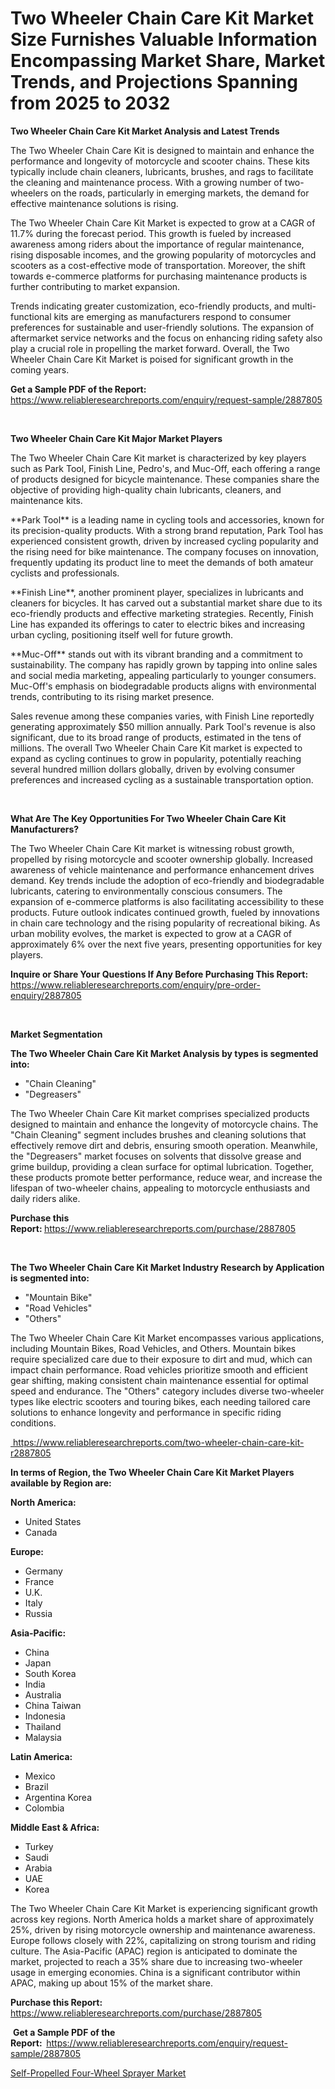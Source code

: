 <p><h1>Two Wheeler Chain Care Kit Market Size Furnishes Valuable Information Encompassing Market Share, Market Trends, and Projections Spanning from 2025 to 2032</h1></p><p><strong>Two Wheeler Chain Care Kit Market Analysis and Latest Trends</strong></p>
<p><p>The Two Wheeler Chain Care Kit is designed to maintain and enhance the performance and longevity of motorcycle and scooter chains. These kits typically include chain cleaners, lubricants, brushes, and rags to facilitate the cleaning and maintenance process. With a growing number of two-wheelers on the roads, particularly in emerging markets, the demand for effective maintenance solutions is rising.</p><p>The Two Wheeler Chain Care Kit Market is expected to grow at a CAGR of 11.7% during the forecast period. This growth is fueled by increased awareness among riders about the importance of regular maintenance, rising disposable incomes, and the growing popularity of motorcycles and scooters as a cost-effective mode of transportation. Moreover, the shift towards e-commerce platforms for purchasing maintenance products is further contributing to market expansion. </p><p>Trends indicating greater customization, eco-friendly products, and multi-functional kits are emerging as manufacturers respond to consumer preferences for sustainable and user-friendly solutions. The expansion of aftermarket service networks and the focus on enhancing riding safety also play a crucial role in propelling the market forward. Overall, the Two Wheeler Chain Care Kit Market is poised for significant growth in the coming years.</p></p>
<p><strong>Get a Sample PDF of the Report:&nbsp;</strong> <a href="https://www.reliableresearchreports.com/enquiry/request-sample/2887805?utm_campaign=3063&utm_medium=2&utm_source=Github&utm_content=ia&utm_term=14032025&utm_id=two-wheeler-chain-care-kit">https://www.reliableresearchreports.com/enquiry/request-sample/2887805</a></p>
<p>&nbsp;</p>
<p><strong>Two Wheeler Chain Care Kit Major Market Players</strong></p>
<p><p>The Two Wheeler Chain Care Kit market is characterized by key players such as Park Tool, Finish Line, Pedro's, and Muc-Off, each offering a range of products designed for bicycle maintenance. These companies share the objective of providing high-quality chain lubricants, cleaners, and maintenance kits.</p><p>**Park Tool** is a leading name in cycling tools and accessories, known for its precision-quality products. With a strong brand reputation, Park Tool has experienced consistent growth, driven by increased cycling popularity and the rising need for bike maintenance. The company focuses on innovation, frequently updating its product line to meet the demands of both amateur cyclists and professionals.</p><p>**Finish Line**, another prominent player, specializes in lubricants and cleaners for bicycles. It has carved out a substantial market share due to its eco-friendly products and effective marketing strategies. Recently, Finish Line has expanded its offerings to cater to electric bikes and increasing urban cycling, positioning itself well for future growth.</p><p>**Muc-Off** stands out with its vibrant branding and a commitment to sustainability. The company has rapidly grown by tapping into online sales and social media marketing, appealing particularly to younger consumers. Muc-Off's emphasis on biodegradable products aligns with environmental trends, contributing to its rising market presence.</p><p>Sales revenue among these companies varies, with Finish Line reportedly generating approximately $50 million annually. Park Tool's revenue is also significant, due to its broad range of products, estimated in the tens of millions. The overall Two Wheeler Chain Care Kit market is expected to expand as cycling continues to grow in popularity, potentially reaching several hundred million dollars globally, driven by evolving consumer preferences and increased cycling as a sustainable transportation option.</p></p>
<p>&nbsp;</p>
<p><strong>What Are The Key Opportunities For Two Wheeler Chain Care Kit Manufacturers?</strong></p>
<p><p>The Two Wheeler Chain Care Kit market is witnessing robust growth, propelled by rising motorcycle and scooter ownership globally. Increased awareness of vehicle maintenance and performance enhancement drives demand. Key trends include the adoption of eco-friendly and biodegradable lubricants, catering to environmentally conscious consumers. The expansion of e-commerce platforms is also facilitating accessibility to these products. Future outlook indicates continued growth, fueled by innovations in chain care technology and the rising popularity of recreational biking. As urban mobility evolves, the market is expected to grow at a CAGR of approximately 6% over the next five years, presenting opportunities for key players.</p></p>
<p><strong>Inquire or Share Your Questions If Any Before Purchasing This Report:</strong> <a href="https://www.reliableresearchreports.com/enquiry/pre-order-enquiry/2887805?utm_campaign=3063&utm_medium=2&utm_source=Github&utm_content=ia&utm_term=14032025&utm_id=two-wheeler-chain-care-kit">https://www.reliableresearchreports.com/enquiry/pre-order-enquiry/2887805</a></p>
<p>&nbsp;</p>
<p><strong>Market Segmentation</strong></p>
<p><strong>The Two Wheeler Chain Care Kit Market Analysis by types is segmented into:</strong></p>
<p><ul><li>"Chain Cleaning"</li><li>"Degreasers"</li></ul></p>
<p><p>The Two Wheeler Chain Care Kit market comprises specialized products designed to maintain and enhance the longevity of motorcycle chains. The "Chain Cleaning" segment includes brushes and cleaning solutions that effectively remove dirt and debris, ensuring smooth operation. Meanwhile, the "Degreasers" market focuses on solvents that dissolve grease and grime buildup, providing a clean surface for optimal lubrication. Together, these products promote better performance, reduce wear, and increase the lifespan of two-wheeler chains, appealing to motorcycle enthusiasts and daily riders alike.</p></p>
<p><strong>Purchase this Report:&nbsp;</strong><a href="https://www.reliableresearchreports.com/purchase/2887805?utm_campaign=3063&utm_medium=2&utm_source=Github&utm_content=ia&utm_term=14032025&utm_id=two-wheeler-chain-care-kit">https://www.reliableresearchreports.com/purchase/2887805</a></p>
<p>&nbsp;</p>
<p><strong>The Two Wheeler Chain Care Kit Market Industry Research by Application is segmented into:</strong></p>
<p><ul><li>"Mountain Bike"</li><li>"Road Vehicles"</li><li>"Others"</li></ul></p>
<p><p>The Two Wheeler Chain Care Kit Market encompasses various applications, including Mountain Bikes, Road Vehicles, and Others. Mountain bikes require specialized care due to their exposure to dirt and mud, which can impact chain performance. Road vehicles prioritize smooth and efficient gear shifting, making consistent chain maintenance essential for optimal speed and endurance. The "Others" category includes diverse two-wheeler types like electric scooters and touring bikes, each needing tailored care solutions to enhance longevity and performance in specific riding conditions.</p></p>
<p><a href="https://www.reliableresearchreports.com/two-wheeler-chain-care-kit-r2887805?utm_campaign=3063&utm_medium=2&utm_source=Github&utm_content=ia&utm_term=14032025&utm_id=two-wheeler-chain-care-kit">&nbsp;https://www.reliableresearchreports.com/two-wheeler-chain-care-kit-r2887805</a></p>
<p><strong>In terms of Region, the Two Wheeler Chain Care Kit Market Players available by Region are:</strong></p>
<p>
    <p> <strong> North America: </strong>
        <ul>
            <li>United States</li>
            <li>Canada</li>
        </ul>
        </p> 
    <p> <strong> Europe: </strong>
        <ul>
            <li>Germany</li>
            <li>France</li>
            <li>U.K.</li>
            <li>Italy</li>
            <li>Russia</li>
        </ul>
        </p> 
    <p> <strong> Asia-Pacific: </strong>
        <ul>
            <li>China</li>
            <li>Japan</li>
            <li>South Korea</li>
            <li>India</li>
            <li>Australia</li>
            <li>China Taiwan</li>
            <li>Indonesia</li>
            <li>Thailand</li>
            <li>Malaysia</li>
        </ul>
        </p> 
    <p> <strong> Latin America: </strong>
        <ul>
            <li>Mexico</li>
            <li>Brazil</li>
            <li>Argentina Korea</li>
            <li>Colombia</li>
        </ul>
        </p> 
    <p> <strong> Middle East & Africa: </strong>
        <ul>
            <li>Turkey</li>
            <li>Saudi</li>
            <li>Arabia</li>
            <li>UAE</li>
            <li>Korea</li>
        </ul>
    </p>
    </p>
<p><p>The Two Wheeler Chain Care Kit Market is experiencing significant growth across key regions. North America holds a market share of approximately 25%, driven by rising motorcycle ownership and maintenance awareness. Europe follows closely with 22%, capitalizing on strong tourism and riding culture. The Asia-Pacific (APAC) region is anticipated to dominate the market, projected to reach a 35% share due to increasing two-wheeler usage in emerging economies. China is a significant contributor within APAC, making up about 15% of the market share.</p></p>
<p><strong>Purchase this Report: </strong><a href="https://www.reliableresearchreports.com/purchase/2887805?utm_campaign=3063&utm_medium=2&utm_source=Github&utm_content=ia&utm_term=14032025&utm_id=two-wheeler-chain-care-kit">https://www.reliableresearchreports.com/purchase/2887805</a></p>
<p>&nbsp;<strong>Get a Sample PDF of the Report:&nbsp;&nbsp;</strong><a href="https://www.reliableresearchreports.com/enquiry/request-sample/2887805?utm_campaign=3063&utm_medium=2&utm_source=Github&utm_content=ia&utm_term=14032025&utm_id=two-wheeler-chain-care-kit">https://www.reliableresearchreports.com/enquiry/request-sample/2887805</a></p>
<p><strong></strong></p>
<p><p><a href="https://github.com/penecorodz74/Market-Research-Report-List-1/blob/main/self-propelled-four-wheel-sprayer-market.md?utm_campaign=3063&utm_medium=2&utm_source=Github&utm_content=ia&utm_term=14032025&utm_id=two-wheeler-chain-care-kit">Self-Propelled Four-Wheel Sprayer Market</a></p></p>